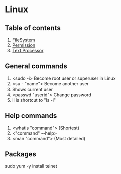 # Linux

## Table of contents
1. [FileSystem](./basics/0.FileSystem.md)
2. [Permission](./basics/1.Permission.md)
3. [Text Processor](2.Text.md)


## General commands
1. <sudo -i> Become root user or superuser in Linux
2. <su - "name"> Become another user
3. <whoami> Shows current user
4. <passwd "userid"> Change password
5. ll is shortcut to "ls -l"

## Help commands
1. <whatis "command"> (Shortest)
2. <"command" --help> 
3. <man "command"> (Most detailed)

## Packages
sudo yum -y install telnet

